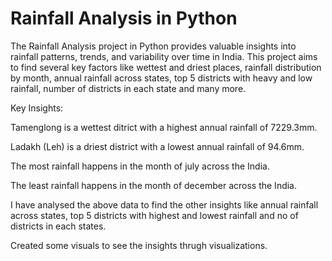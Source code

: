 # Rainfall Analysis in Python

The Rainfall Analysis project in Python provides valuable insights into rainfall patterns, trends, and variability over time in India.
This project aims to find several key factors like wettest and driest places, rainfall distribution by month, annual rainfall across states, top 5 districts with heavy and low rainfall, number of districts in each state and many more.

Key Insights:

Tamenglong is a wettest ditrict with a highest annual rainfall of 7229.3mm.

Ladakh (Leh) is a driest district with a lowest annual rainfall of 94.6mm.

The most rainfall happens in the month of july across the India.

The least rainfall happens in the month of december across the India.

I have analysed the above data to find the other insights like annual rainfall across states, top 5 districts with highest and lowest rainfall and no of districts in each states.

Created some visuals to see the insights thrugh visualizations.

